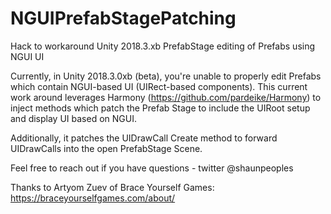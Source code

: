 # NGUIPrefabStagePatching
Hack to workaround Unity 2018.3.xb PrefabStage editing of Prefabs using NGUI UI

Currently, in Unity 2018.3.0xb (beta), you're unable to properly edit Prefabs which contain NGUI-based UI (UIRect-based components).
This current work around leverages Harmony (https://github.com/pardeike/Harmony) to inject methods which patch the Prefab Stage 
to include the UIRoot setup and display UI based on NGUI. 

Additionally, it patches the UIDrawCall Create method to forward UIDrawCalls into the open PrefabStage Scene.

Feel free to reach out if you have questions - twitter @shaunpeoples

Thanks to Artyom Zuev of Brace Yourself Games: https://braceyourselfgames.com/about/
